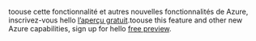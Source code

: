 <span data-ttu-id="e440b-101">toouse cette fonctionnalité et autres nouvelles fonctionnalités de Azure, inscrivez-vous hello [l’aperçu gratuit](https://account.windowsazure.com/PreviewFeatures).</span><span class="sxs-lookup"><span data-stu-id="e440b-101">toouse this feature and other new Azure capabilities, sign up for hello [free preview](https://account.windowsazure.com/PreviewFeatures).</span></span>

